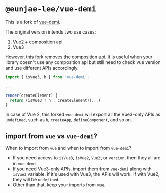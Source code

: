 # `@eunjae-lee/vue-demi`

This is a fork of [vue-demi](https://github.com/vueuse/vue-demi).

The original version intends two use cases:

1. Vue2 + composition api
2. Vue3

However, this fork removes the composition api. It is useful when your library doesn't use any composition api but still need to check vue version and use different APIs accordingly.

```js
import { isVue3, h } from 'vue-demi';

...

render(createElement) {
  return (isVue3 ? h : createElement)(...)
}
```

In case of Vue 2, this forked `vue-demi` will export all the Vue3-only APIs as `undefined`, such as `h`, `createApp`, `defineComponent`, and so on.

## import from `vue` vs `vue-demi`?

When to import from `vue` and when to import from `vue-demi`?

- If you need access to `isVue3`, `isVue2`, `Vue2`, or `version`, then they all are in `vue-demi`.
- If you need Vue3-only APIs, import them from `vue-demi` along with `isVue3` variable. If it's used with Vue3, the APIs will work. If with Vue2, they will be `undefined`.
- Other than that, keep your imports from `vue`.
